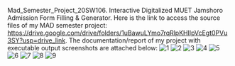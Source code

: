 Mad_Semester_Project_20SW106. Interactive Digitalized MUET Jamshoro Admission Form Filling &amp; Generator. 
Here is the link to access the source files of my MAD semester project: https://drive.google.com/drive/folders/1uBawuLYmo7rqRlpKHlIpVcEgt0PVu3SY?usp=drive_link. 
The documentation/report of my project with executable output screenshots are attached below:
![1](https://github.com/user-attachments/assets/77097068-aef1-4cc6-95b9-51856c26aaa3)
![2](https://github.com/user-attachments/assets/a27732a3-4af6-440b-9cb2-cc4c8dc541f5)
![3](https://github.com/user-attachments/assets/b6200390-9c37-42b2-b763-0a5c0d827fc1)
![4](https://github.com/user-attachments/assets/0e42f06d-7a36-457b-b8a6-8edfe873faf4)
![5](https://github.com/user-attachments/assets/98ce9b47-bd15-4e07-a5f5-d73a0defecbb)
![6](https://github.com/user-attachments/assets/498a76b0-3e5d-4095-b237-c2b04d660cec)
![7](https://github.com/user-attachments/assets/48cbba69-00b7-4c67-a2f2-c5b303cec7ec)
![8](https://github.com/user-attachments/assets/c188b175-c5b0-4055-a875-a8c1f74c526e)
![9](https://github.com/user-attachments/assets/ce703f11-70f3-4241-867b-b8626de5fd31)
